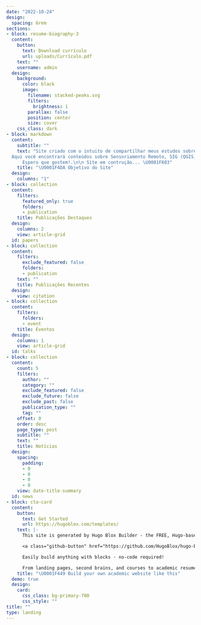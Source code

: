 ```yaml
---
date: "2022-10-24"
design:
  spacing: 6rem
sections:
- block: resume-biography-3
  content:
    button:
      text: Download currículo 
      url: uploads/Currículo.pdf
    text: ""
    username: admin
  design:
    background:
      color: black
      image:
        filename: stacked-peaks.svg
        filters:
          brightness: 1
        parallax: false
        position: center
        size: cover
    css_class: dark
- block: markdown
  content:
    subtitle: ""
    text: "Site criado com o intuito de compartilhar meus estudos sobre geografia, especialmente na área de geociências..\n\n 
  Aqui você encontrará conteúdos sobre Sensoriamento Remoto, SIG (QGIS, ARCGIS, GEE), programação (Python, R) e muito mais!\n\n
      Espero que gostem!.\n\n Site em contrução... \U0001F603"
    title: "\U0001F4DA Objetivo do Site"
  design:
    columns: "1"
- block: collection
  content:
    filters:
      featured_only: true
      folders:
      - publication
    title: Publicações Destaques
  design:
    columns: 2
    view: article-grid
  id: papers
- block: collection
  content:
    filters:
      exclude_featured: false
      folders:
      - publication
    text: ""
    title: Publicações Recentes
  design:
    view: citation
- block: collection
  content:
    filters:
      folders:
      - event
    title: Eventos
  design:
    columns: 1
    view: article-grid
  id: talks
- block: collection
  content:
    count: 5
    filters:
      author: ""
      category: ""
      exclude_featured: false
      exclude_future: false
      exclude_past: false
      publication_type: ""
      tag: ""
    offset: 0
    order: desc
    page_type: post
    subtitle: ""
    text: ""
    title: Notícias 
  design:
    spacing:
      padding:
      - 0
      - 0
      - 0
      - 0
    view: date-title-summary
  id: news
- block: cta-card
  content:
    button:
      text: Get Started
      url: https://hugoblox.com/templates/
    text: |-
      This site is generated by Hugo Blox Builder - the FREE, Hugo-based open source website builder trusted by 250,000+ academics like you.

      <a class="github-button" href="https://github.com/HugoBlox/hugo-blox-builder" data-color-scheme="no-preference: light; light: light; dark: dark;" data-icon="octicon-star" data-size="large" data-show-count="true" aria-label="Star HugoBlox/hugo-blox-builder on GitHub">Star</a>

      Easily build anything with blocks - no-code required!

      From landing pages, second brains, and courses to academic resumés, conferences, and tech blogs.
    title: "\U0001F449 Build your own academic website like this"
  demo: true
  design:
    card:
      css_class: bg-primary-700
      css_style: ""
title: ""
type: landing
---
```

